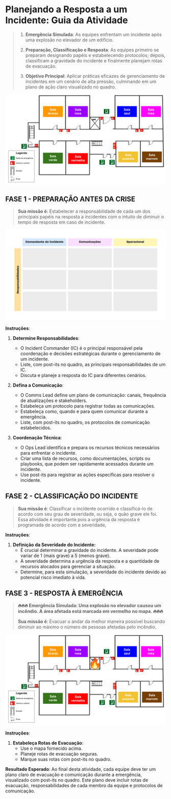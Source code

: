 # Planejando a Resposta a um Incidente: Guia da Atividade

> 1. **Emergência Simulada**: As equipes enfrentam um incidente após uma explosão no elevador de um edifício.
> 
> 2. **Preparação, Classificação e Resposta**: As equipes primeiro se preparam designando papéis e estabelecendo protocolos; depois, classificam a gravidade do incidente e finalmente planejam rotas de evacuação.
> 
> 3. **Objetivo Principal**: Aplicar práticas eficazes de gerenciamento de incidentes em um cenário de alta pressão, culminando em um plano de ação claro visualizado no quadro.

![Mapa do Andar](./../../images/mapa-maisresolucao.svg)

## FASE 1 - PREPARAÇÃO ANTES DA CRISE

> **Sua missão é**: Estabelecer a responsabilidade de cada um dos principais papéis na resposta a incidentes com o intuito de diminuir o tempo de resposta em caso de incidente.

![Tabela de responsabilidades](./../../images/tabela.png)

**Instruções**:
1. **Determine Responsabilidades**:
    - O Incident Commander (IC) é o principal responsável pela coordenação e decisões estratégicas durante o gerenciamento de um incidente. 
    - Liste, com post-its no quadro, as principais responsabilidades de um IC.
    - Discuta e planeje a resposta do IC para diferentes cenários.

2. **Defina a Comunicação**:
    - O Comms Lead define um plano de comunicação: canais, frequência de atualizações e stakeholders.
    - Estabeleça um protocolo para registrar todas as comunicações. 
    - Estabeleça como, quando e para quem comunicar durante a emergência.
    - Liste, com post-its no quadro, os protocolos de comunicação estabelecidos.

3. **Coordenação Técnica**:
    - O Ops Lead identifica e prepara os recursos técnicos necessários para enfrentar o incidente.
    - Criar uma lista de recursos, como documentações, scripts ou playbooks, que podem ser rapidamente acessados durante um incidente.
    - Use post-its para registrar as ações específicas para resolver o incidente.

## FASE 2 - CLASSIFICAÇÃO DO INCIDENTE

> **Sua missão é**: Classificar o incidente ocorrido e classificá-lo de acordo com seu grau de severidade, ou seja, o quão grave ele foi. Essa atividade é importante pois a urgência da resposta é programada de acordo com a severidade, 

**Instruções**:

1. **Definição da Severidade do Incidente:**
   - É crucial determinar a gravidade do incidente. A severidade pode variar de 1 (mais grave) a 5 (menos grave).
   - A severidade determina a urgência da resposta e a quantidade de recursos alocados para gerenciar a situação.
   - Determine, para esta simulação, a severidade do incidente devido ao potencial risco imediato à vida.

## FASE 3 - RESPOSTA À EMERGÊNCIA

> **🔥🔥🔥 Emergência Simulada: Uma explosão no elevador causou um incêndio. A área afetada está marcada em vermelho no mapa. 🔥🔥🔥** 
> 
> **Sua missão é**: Evacuar o andar da melhor maneira possível buscando diminuir ao máximo o número de pessoas afetadas pelo incêndio.

![Mapa do Andar](./../../images/mapa-fogo.svg)

**Instruções**:
1. **Estabeleça Rotas de Evacuação**:
    - Use o mapa fornecido acima.
    - Planeje rotas de evacuação seguras.
    - Marque suas rotas com post-its no quadro.

**Resultado Esperado**:
Ao final desta atividade, cada equipe deve ter um plano claro de evacuação e comunicação durante a emergência, visualizado com post-its no quadro. Este plano deve incluir rotas de evacuação, responsabilidades de cada membro da equipe e protocolos de comunicação.
